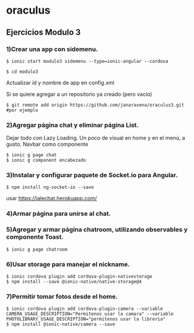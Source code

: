 # oraculus

## Ejercicios Modulo 3

### 1)Crear una app con sidemenu.
```
$ ionic start modulo3 sidemenu --type=ionic-angular --cordova

$ cd modulo3
```

Actualizar id y nombre de app en config.xml

Si se quiere agregar a un repositorio ya creado (pero vacío)

```
$ git remote add origin https://github.com/janaravena/oraculus3.git #por ejemplo
```

### 2)Agregar página chat y eliminar página List.
Dejar todo con Lazy Loading.
Un poco de visual en home y en el menú, a gusto.
Navbar como componente

```
$ ionic g page chat
$ ionic g component encabezado
```

### 3)Instalar y configurar paquete de Socket.io para Angular.
```
$ npm install ng-socket-io --save
```

usar https://ialechat.herokuapp.com/

### 4)Armar página para unirse al chat.

### 5)Agregar y armar página chatroom, utilizando observables y componente Toast.

```
$ ionic g page chatroom
```

### 6)Usar storage para manejar el nickname.

```
$ ionic cordova plugin add cordova-plugin-nativestorage
$ npm install --save @ionic-native/native-storage@4
```

### 7)Permitir tomar fotos desde el home.

```
$ ionic cordova plugin add cordova-plugin-camera --variable CAMERA_USAGE_DESCRIPTION="Permitenos usar la camara" --variable PHOTOLIBRARY_USAGE_DESCRIPTION="permitenos usar la libreria"
$ npm install @ionic-native/camera --save
```